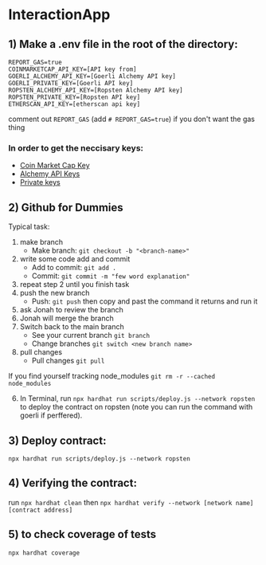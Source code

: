 # InteractionApp

## 1) Make a .env file in the root of the directory:

```
REPORT_GAS=true
COINMARKETCAP_API_KEY=[API key from]
GOERLI_ALCHEMY_API_KEY=[Goerli Alchemy API key]
GOERLI_PRIVATE_KEY=[Goerli API key]
ROPSTEN_ALCHEMY_API_KEY=[Ropsten Alchemy API key]
ROPSTEN_PRIVATE_KEY=[Ropsten API key]
ETHERSCAN_API_KEY=[etherscan api key]
```

comment out `REPORT_GAS` (add `# REPORT_GAS=true`) if you don't want the gas thing

### In order to get the neccisary keys:
* [Coin Market Cap Key](https://coinmarketcap.com/api/) 
* [Alchemy API Keys](https://metamask.zendesk.com/hc/en-us/articles/360015289632-How-to-Export-an-Account-Private-Key)
* [Private keys](https://docs.alchemy.com/alchemy/introduction/getting-started)

## 2) Github for Dummies

Typical task:
1. make branch
    - Make branch: `git checkout -b "<branch-name>"` 
2. write some code add and commit
    - Add to commit: `git add .` 
    - Commit: `git commit -m "few word explanation"`
3. repeat step 2 until you finish task
4. push the new branch
    - Push: `git push` then copy and past the command it returns and run it
5. ask Jonah to review the branch
6. Jonah will merge the branch
7. Switch back to the main branch
    - See your current branch `git branch`
    - Change branches `git switch <new branch name>`
8. pull changes
    - Pull changes `git pull`


If you find yourself tracking node_modules `git rm -r --cached node_modules`

6. In Terminal, run `npx hardhat run scripts/deploy.js --network ropsten` to deploy the contract on ropsten (note you can run the command with goerli if perffered). 


## 3) Deploy contract:
`npx hardhat run scripts/deploy.js --network ropsten` 

## 4) Verifying the contract:
run `npx hardhat clean` then `npx hardhat verify --network [network name] [contract address]` 

## 5) to check coverage of tests
`npx hardhat coverage`
